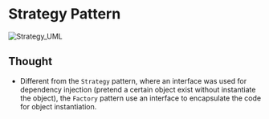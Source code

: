 # Strategy Pattern

![Strategy_UML](http://www.plantuml.com/plantuml/proxy?cache=no&src=https://raw.githubusercontent.com/anyangml/design_patterns/main/Factory/uml.txt)


## Thought 
- Different from the `Strategy` pattern, where an interface was used for dependency injection (pretend a certain object exist without instantiate the object), the `Factory` pattern use an interface to encapsulate the code for object instantiation.